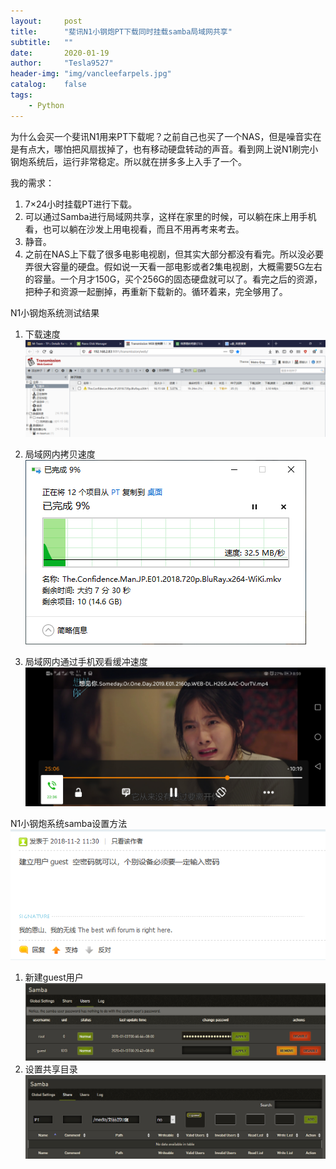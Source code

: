 ```yaml
---
layout:     post
title:      "斐讯N1小钢炮PT下载同时挂载samba局域网共享"
subtitle:   ""
date:       2020-01-19
author:     "Tesla9527"
header-img: "img/vancleefarpels.jpg"
catalog:    false
tags:
    - Python
---
```



为什么会买一个斐讯N1用来PT下载呢？之前自己也买了一个NAS，但是噪音实在是有点大，哪怕把风扇拔掉了，也有移动硬盘转动的声音。看到网上说N1刷完小钢炮系统后，运行非常稳定。所以就在拼多多上入手了一个。

我的需求：
1. 7×24小时挂载PT进行下载。
2. 可以通过Samba进行局域网共享，这样在家里的时候，可以躺在床上用手机看，也可以躺在沙发上用电视看，而且不用再考来考去。
3. 静音。
4. 之前在NAS上下载了很多电影电视剧，但其实大部分都没有看完。所以没必要弄很大容量的硬盘。假如说一天看一部电影或者2集电视剧，大概需要5G左右的容量。一个月才150G，买个256G的固态硬盘就可以了。看完之后的资源，把种子和资源一起删掉，再重新下载新的。循环着来，完全够用了。

N1小钢炮系统测试结果
1. 下载速度
![img](/img/in-post/n1/download.png)

2. 局域网内拷贝速度
![img](/img/in-post/n1/copy.png)

3. 局域网内通过手机观看缓冲速度
![img](/img/in-post/n1/mobile.jpg)

N1小钢炮系统samba设置方法
![img](/img/in-post/n1/samba-1.png)
1. 新建guest用户
![img](/img/in-post/n1/samba-2.png)
2. 设置共享目录
![img](/img/in-post/n1/samba-3.png)